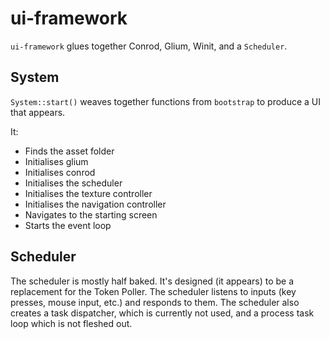 # ui-framework

`ui-framework` glues together Conrod, Glium, Winit, and a `Scheduler`.

## System

`System::start()` weaves together functions from `bootstrap` to produce a UI that appears.

It:

* Finds the asset folder
* Initialises glium
* Initialises conrod
* Initialises the scheduler
* Initialises the texture controller
* Initialises the navigation controller
* Navigates to the starting screen
* Starts the event loop

## Scheduler

The scheduler is mostly half baked. It's designed (it appears) to be a replacement for the Token Poller.
The scheduler listens to inputs (key presses, mouse input, etc.) and responds to them.
The scheduler also creates a task dispatcher, which is currently not used, and a process task loop which is not fleshed out.
